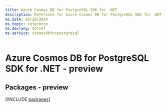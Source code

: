 ```yaml
---
title: Azure Cosmos DB for PostgreSQL SDK for .NET
description: Reference for Azure Cosmos DB for PostgreSQL SDK for .NET
ms.date: 02/28/2024
ms.topic: reference
ms.devlang: dotnet
ms.service: cosmosdbforpostgresql
---
```

# Azure Cosmos DB for PostgreSQL SDK for .NET - preview
## Packages - preview
[!INCLUDE [packages](cosmos-db-for-postgresql-index.md)]